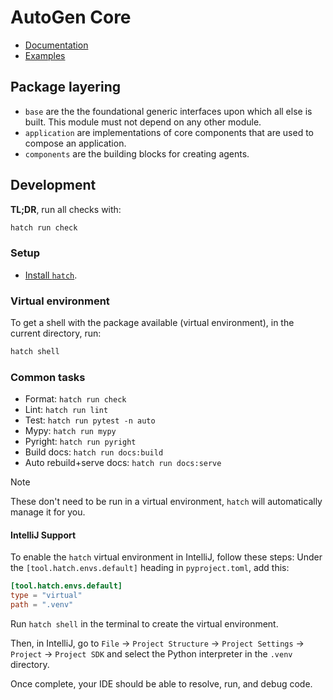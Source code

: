# AutoGen Core

- [Documentation](http://microsoft.github.io/agnext)
- [Examples](https://github.com/microsoft/agnext/tree/main/python/samples)

## Package layering

- `base` are the the foundational generic interfaces upon which all else is built. This module must not depend on any other module.
- `application` are implementations of core components that are used to compose an application.
- `components` are the building blocks for creating agents.

## Development

**TL;DR**, run all checks with:

```sh
hatch run check
```

### Setup

- [Install `hatch`](https://hatch.pypa.io/1.12/install/).

### Virtual environment

To get a shell with the package available (virtual environment),
in the current directory,
run:

```sh
hatch shell
```

### Common tasks

- Format: `hatch run check`
- Lint: `hatch run lint`
- Test: `hatch run pytest -n auto`
- Mypy: `hatch run mypy`
- Pyright: `hatch run pyright`
- Build docs: `hatch run docs:build`
- Auto rebuild+serve docs: `hatch run docs:serve`

> [!NOTE]
> These don't need to be run in a virtual environment, `hatch` will automatically manage it for you.


#### IntelliJ Support
To enable the `hatch` virtual environment in IntelliJ, follow these steps:
Under the `[tool.hatch.envs.default]` heading in `pyproject.toml`, add this:

```toml
[tool.hatch.envs.default]
type = "virtual"
path = ".venv"
```
Run `hatch shell` in the terminal to create the virtual environment.

Then, in IntelliJ, go to `File` -> `Project Structure` -> `Project Settings` -> `Project` -> `Project SDK` and select the Python interpreter in the `.venv` directory.

Once complete, your IDE should be able to resolve, run, and debug code.
